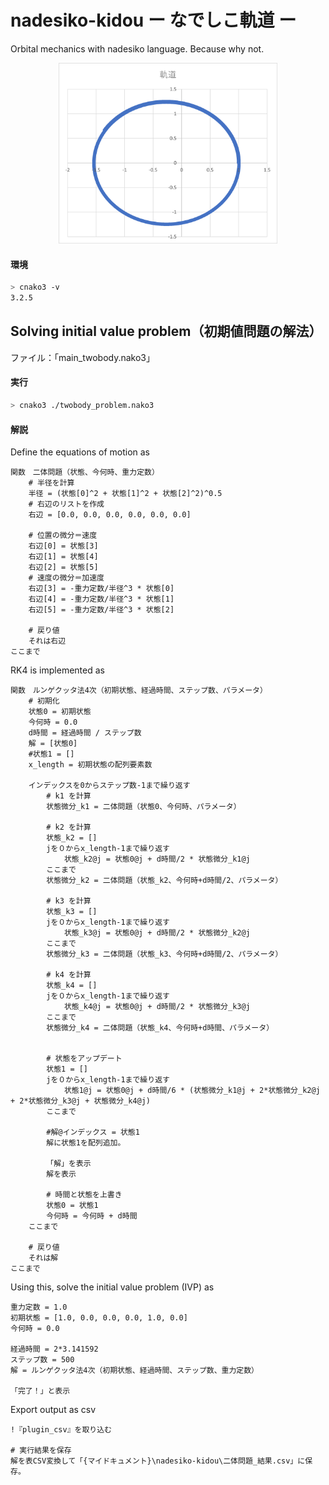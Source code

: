# nadesiko-kidou ー なでしこ軌道 ー

Orbital mechanics with nadesiko language. Because why not.

<p align="center">
  <img src="./trajplot.png" width="350" title="hover text">
</p>

#### 環境
```bash
> cnako3 -v
3.2.5
```

## Solving initial value problem（初期値問題の解法）

ファイル：「main_twobody.nako3」

#### 実行

```bash
> cnako3 ./twobody_problem.nako3
```

#### 解説

Define the equations of motion as

```nadesiko
関数　二体問題（状態、今何時、重力定数）
	# 半径を計算
	半径 = (状態[0]^2 + 状態[1]^2 + 状態[2]^2)^0.5
	# 右辺のリストを作成
	右辺 = [0.0, 0.0, 0.0, 0.0, 0.0, 0.0]

	# 位置の微分＝速度
	右辺[0] = 状態[3]
	右辺[1] = 状態[4]
	右辺[2] = 状態[5]
	# 速度の微分＝加速度
	右辺[3] = -重力定数/半径^3 * 状態[0]
	右辺[4] = -重力定数/半径^3 * 状態[1]
	右辺[5] = -重力定数/半径^3 * 状態[2]

	# 戻り値
	それは右辺
ここまで
```

RK4 is implemented as 

```nadesiko
関数　ルンゲクッタ法4次（初期状態、経過時間、ステップ数、パラメータ）
	# 初期化
	状態0 = 初期状態
	今何時 = 0.0
	d時間 = 経過時間 / ステップ数
	解 = [状態0]
	#状態1 = []
	x_length = 初期状態の配列要素数

	インデックスを0からステップ数-1まで繰り返す
		# k1 を計算
		状態微分_k1 = 二体問題（状態0、今何時、パラメータ）

		# k2 を計算 
		状態_k2 = []
		jを０からx_length-1まで繰り返す
			状態_k2@j = 状態0@j + d時間/2 * 状態微分_k1@j
		ここまで
		状態微分_k2 = 二体問題（状態_k2、今何時+d時間/2、パラメータ）

		# k3 を計算
		状態_k3 = []
		jを０からx_length-1まで繰り返す
			状態_k3@j = 状態0@j + d時間/2 * 状態微分_k2@j
		ここまで
		状態微分_k3 = 二体問題（状態_k3、今何時+d時間/2、パラメータ）

		# k4 を計算
		状態_k4 = []
		jを０からx_length-1まで繰り返す
			状態_k4@j = 状態0@j + d時間/2 * 状態微分_k3@j
		ここまで
		状態微分_k4 = 二体問題（状態_k4、今何時+d時間、パラメータ）
		

		# 状態をアップデート
		状態1 = []
		jを０からx_length-1まで繰り返す
			状態1@j = 状態0@j + d時間/6 * (状態微分_k1@j + 2*状態微分_k2@j + 2*状態微分_k3@j + 状態微分_k4@j)
		ここまで

		#解@インデックス = 状態1
		解に状態1を配列追加。

		「解」を表示
		解を表示

		# 時間と状態を上書き
		状態0 = 状態1
		今何時 = 今何時 + d時間
	ここまで

	# 戻り値
	それは解
ここまで
```

Using this, solve the initial value problem (IVP) as

```
重力定数 = 1.0
初期状態 = [1.0, 0.0, 0.0, 0.0, 1.0, 0.0]
今何時 = 0.0

経過時間 = 2*3.141592
ステップ数 = 500
解 = ルンゲクッタ法4次（初期状態、経過時間、ステップ数、重力定数）

「完了！」と表示
```

Export output as csv

```nadesiko
!『plugin_csv』を取り込む

# 実行結果を保存
解を表CSV変換して「{マイドキュメント}\nadesiko-kidou\二体問題_結果.csv」に保存。
```




